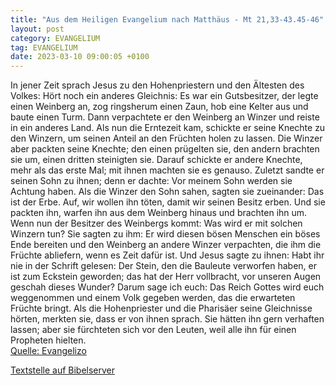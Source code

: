 ```yaml
---
title: "Aus dem Heiligen Evangelium nach Matthäus - Mt 21,33-43.45-46"
layout: post
category: EVANGELIUM
tag: EVANGELIUM
date: 2023-03-10 09:00:05 +0100
---
```

In jener Zeit sprach Jesus zu den Hohenpriestern und den Ältesten des Volkes: Hört noch ein anderes Gleichnis: Es war ein Gutsbesitzer, der legte einen Weinberg an, zog ringsherum einen Zaun, hob eine Kelter aus und baute einen Turm. Dann verpachtete er den Weinberg an Winzer und reiste in ein anderes Land.<!--more-->
Als nun die Erntezeit kam, schickte er seine Knechte zu den Winzern, um seinen Anteil an den Früchten holen zu lassen.
Die Winzer aber packten seine Knechte; den einen prügelten sie, den andern brachten sie um, einen dritten steinigten sie.
Darauf schickte er andere Knechte, mehr als das erste Mal; mit ihnen machten sie es genauso.
Zuletzt sandte er seinen Sohn zu ihnen; denn er dachte: Vor meinem Sohn werden sie Achtung haben.
Als die Winzer den Sohn sahen, sagten sie zueinander: Das ist der Erbe. Auf, wir wollen ihn töten, damit wir seinen Besitz erben.
Und sie packten ihn, warfen ihn aus dem Weinberg hinaus und brachten ihn um.
Wenn nun der Besitzer des Weinbergs kommt: Was wird er mit solchen Winzern tun?
Sie sagten zu ihm: Er wird diesen bösen Menschen ein böses Ende bereiten und den Weinberg an andere Winzer verpachten, die ihm die Früchte abliefern, wenn es Zeit dafür ist.
Und Jesus sagte zu ihnen: Habt ihr nie in der Schrift gelesen: Der Stein, den die Bauleute verworfen haben, er ist zum Eckstein geworden; das hat der Herr vollbracht, vor unseren Augen geschah dieses Wunder?
Darum sage ich euch: Das Reich Gottes wird euch weggenommen und einem Volk gegeben werden, das die erwarteten Früchte bringt.
Als die Hohenpriester und die Pharisäer seine Gleichnisse hörten, merkten sie, dass er von ihnen sprach.
Sie hätten ihn gern verhaften lassen; aber sie fürchteten sich vor den Leuten, weil alle ihn für einen Propheten hielten.<br>
[Quelle: Evangelizo](https://evangeliumtagfuertag.org/DE/gospel)

[Textstelle auf Bibelserver](https://www.bibleserver.com/EU/Matthäus21,33-43.45-46)
